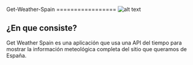 Get-Weather-Spain
=================  ![alt text](http://i474.photobucket.com/albums/rr108/EskriN/Weather_zps9c1d8f6a.png)

## ¿En que consiste?

Get Weather Spain es una aplicación que usa una API del tiempo para mostrar la información meteológica completa del sitio que queramos de España.
